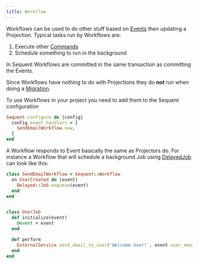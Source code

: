```yaml
---
title: Workflow
---
```


Workflows can be used to do other stuff based on [Events](event.html) then updating a Projection. Typical
tasks run by Workflows are:

1) Execute other [Commands](command.html)
2) Schedule something to run in the background

In Sequent Workflows are committed in the same transaction as committing the Events.

Since Workflows have nothing to do with Projections they do **not** run when doing a [Migration](migrations.html).

To use Workflows in your project you need to add them to the Sequent configuration

```ruby
Sequent.configure do |config|
  config.event_handlers = [
    SendEmailWorkflow.new,
  ]
end
```

A Workflow responds to Event basically the same as Projectors do. For instance a Workflow
that will schedule a background Job using [DelayedJob](https://github.com/collectiveidea/delayed_job)
can look like this:

```ruby
class SendEmailWorkflow < Sequent::Workflow
  on UserCreated do |event|
    Delayed::Job.enqueue(event)
  end
end


class UserJob
  def initialize(event)
    @event = event
  end

  def perform
    ExternalService.send_email_to_user('Welcome User!', event.user_email_address)
  end
end
```

